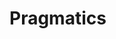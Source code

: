 # Pragmatics

[](Pragmatics%20e2859e6ff2944c2695581919b97d9472/Untitled%20bb0669709e26440da714b69328efc711.md)